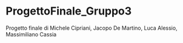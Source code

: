 # ProgettoFinale_Gruppo3
Progetto finale di Michele Cipriani, Jacopo De Martino, Luca Alessio, Massimiliano Cassia
